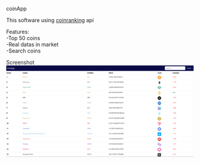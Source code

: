 coinApp

This software using [coinranking](https://coinranking.com/) api 

Features:<br>
-Top 50 coins
<br>
-Real datas in market
<br>
-Search coins

Screenshot
![](./img/projectImg.png)
